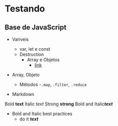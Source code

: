 # Testando

## Base de JavaScript

- Variveis
    - var, let e const
    - Destruction
        - Array e Objetos
            - [link](http://linkhere.com)


- Array, Objeto
    - Métodos
        -`.map`, `.filter`, `.reduce`

- Markdown

Bold **text**
Italic *text*
Strong __strong__
Bold and Italic***text***

- Bold and Italic best practices
    - do it ***text***
